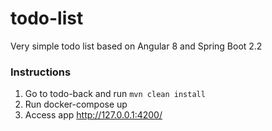 # todo-list

Very simple todo list based  on Angular 8 and Spring Boot 2.2

### Instructions
1. Go to todo-back and run `mvn clean install`
2. Run docker-compose up
3. Access app http://127.0.0.1:4200/